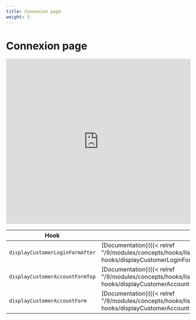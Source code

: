 ```yaml
---
title: Connexion page
weight: 3
---
```


# Connexion page

<iframe style="border: 1px solid rgba(0, 0, 0, 0.1);" width="100%" height="450" src="https://www.figma.com/embed?embed_host=share&url=https%3A%2F%2Fwww.figma.com%2Ffile%2FHKGzVBx5p2JaFrFocGe6p0%2FHook-Cartography%3Ftype%3Ddesign%26node-id%3D128%253A15461%26mode%3Ddev" allowfullscreen></iframe>

| Hook |  |
| --- | --- |
| `displayCustomerLoginFormAfter` | [Documentation]({{< relref "/9/modules/concepts/hooks/list-of-hooks/displayCustomerLoginFormAfter">}}) |
| `displayCustomerAccountFormTop` | [Documentation]({{< relref "/9/modules/concepts/hooks/list-of-hooks/displayCustomerAccountFormTop">}}) |
| `displayCustomerAccountForm` | [Documentation]({{< relref "/9/modules/concepts/hooks/list-of-hooks/displayCustomerAccountForm">}}) |